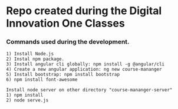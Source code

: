 # Repo created during the Digital Innovation One Classes


### Commands used during the development.
    1) Install Node.js
    2) Instal npm package.
    3) Install angular cli globally: npm install -g @angular/cli
    4) Create a new angular application: ng new course-mananger
    5) Install bootstrap: npm install bootstrap
    6) npm install font-awesome

    Install node server on other directory "course-mananger-server"
    1) npm install
    2) node serve.js
